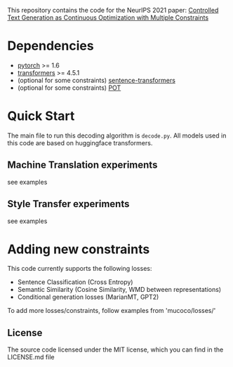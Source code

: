 This repository contains the code for the NeurIPS 2021 paper: [Controlled Text Generation as Continuous Optimization with Multiple Constraints](https://arxiv.org/abs/2108.01850)

# Dependencies

* [pytorch](#) >= 1.6
* [transformers](https://huggingface.co/transformers/) >= 4.5.1
* (optional for some constraints) [sentence-transformers](https://github.com/UKPLab/sentence-transformers) 
* (optional for some constraints) [POT](https://pythonot.github.io/)

# Quick Start

The main file to run this decoding algorithm is `decode.py`. All models used in this code are based on huggingface transformers. 

## Machine Translation experiments

see examples

## Style Transfer experiments

see examples

# Adding new constraints

This code currently supports the following losses:

* Sentence Classification (Cross Entropy)
* Semantic Similarity (Cosine Similarity, WMD between representations)
* Conditional generation losses (MarianMT, GPT2)

To add more losses/constraints, follow examples from 'mucoco/losses/'

## License

The source code licensed under the MIT license, which you can find in the LICENSE.md file
